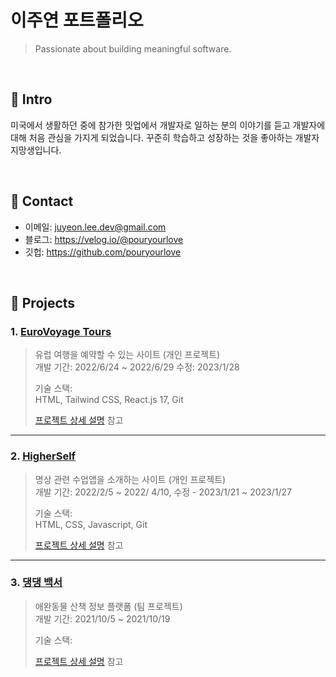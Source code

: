 # 이주연 포트폴리오
>Passionate about building meaningful software.

</br>

## :pushpin: Intro
미국에서 생활하던 중에 참가한 밋업에서 개발자로 일하는 분의 이야기를 듣고 개발자에 대해 처음 관심을 가지게 되었습니다. 꾸준히 학습하고 성장하는 것을 좋아하는 개발자 지망생입니다. 

</br>

## :pushpin: Contact
- 이메일: juyeon.lee.dev@gmail.com
- 블로그: https://velog.io/@pouryourlove
- 깃헙: https://github.com/pouryourlove

</br>

## :pushpin: Projects
### 1. [EuroVoyage Tours](https://github.com/pouryourlove/travel-react-tailwind)
>유럽 여행을 예약할 수 있는 사이트 (개인 프로젝트)  
>개발 기간: 2022/6/24 ~ 2022/6/29 수정: 2023/1/28 
>  
>기술 스택:  
>HTML, Tailwind CSS, React.js 17, Git 
>  
>[프로젝트 상세 설명](https://github.com/pouryourlove/travel-react-tailwind) 참고

---

### 2. [HigherSelf](https://github.com/pouryourlove/higherself-project)
> 명상 관련 수업앱을 소개하는 사이트 (개인 프로젝트)  
>개발 기간: 2022/2/5 ~ 2022/ 4/10, 수정 - 2023/1/21 ~ 2023/1/27  
>  
>기술 스택:  
> HTML, CSS, Javascript, Git  
>  
>[프로젝트 상세 설명](https://github.com/Integerous/goQuality) 참고

---

### 3. [댕댕 백서](https://github.com/haedal-uni/Team14)
> 애완동물 산책 정보 플랫폼 (팀 프로젝트)  
>개발 기간: 2021/10/5 ~ 2021/10/19 
>  
>기술 스택:  
>   
>  
>[프로젝트 상세 설명](https://github.com/haedal-uni/Team14) 참고

